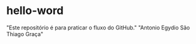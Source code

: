 # hello-word
"Este repositório é para praticar o fluxo do GitHub."
"Antonio Egydio São Thiago Graça"
